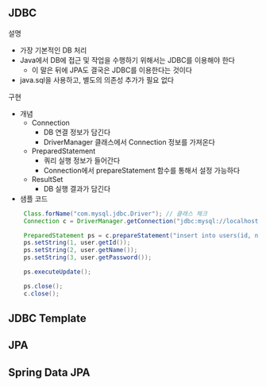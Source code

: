 ## JDBC
설명
- 가장 기본적인 DB 처리
- Java에서 DB에 접근 및 작업을 수행하기 위해서는 JDBC를 이용해야 한다
   - 이 말은 뒤에 JPA도 결국은 JDBC를 이용한다는 것이다
- java.sql을 사용하고, 별도의 의존성 추가가 필요 없다

구현
- 개념
   - Connection
      - DB 연결 정보가 담긴다
      - DriverManager 클래스에서 Connection 정보를 가져온다
   - PreparedStatement
      - 쿼리 실행 정보가 들어간다
      - Connection에서 prepareStatement 함수를 통해서 설정 가능하다
   - ResultSet
      - DB 실행 결과가 담긴다
- 샘플 코드
   ~~~java
    Class.forName("com.mysql.jdbc.Driver"); // 클래스 체크
    Connection c = DriverManager.getConnection("jdbc:mysql://localhost:3306/dbname", "접속 ID", "접속 password");

    PreparedStatement ps = c.prepareStatement("insert into users(id, name, password) values(?, ?, ?)");
    ps.setString(1, user.getId());
    ps.setString(2, user.getName());
    ps.setString(3, user.getPassword());

    ps.executeUpdate();

    ps.close();
    c.close();
   ~~~

## JDBC Template


## JPA

## Spring Data JPA
